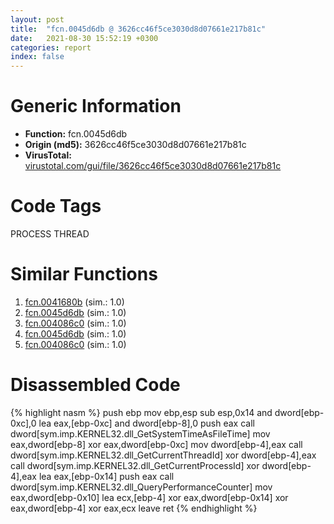 ```yaml
---
layout: post
title:  "fcn.0045d6db @ 3626cc46f5ce3030d8d07661e217b81c"
date:   2021-08-30 15:52:19 +0300
categories: report
index: false
---
```


# Generic Information
- **Function:** fcn.0045d6db
- **Origin (md5):** 3626cc46f5ce3030d8d07661e217b81c
- **VirusTotal:** [virustotal.com/gui/file/3626cc46f5ce3030d8d07661e217b81c][virustotal_ref]

# Code Tags
<span class="tag" id="PROCESS">PROCESS</span>
<span class="tag" id="THREAD">THREAD</span>


# Similar Functions

1. [fcn.0041680b][similar_1_ref] (sim.: 1.0)
2. [fcn.0045d6db][similar_2_ref] (sim.: 1.0)
3. [fcn.004086c0][similar_3_ref] (sim.: 1.0)
4. [fcn.0045d6db][similar_4_ref] (sim.: 1.0)
5. [fcn.004086c0][similar_5_ref] (sim.: 1.0)


# Disassembled Code

{% highlight nasm %}
push ebp
mov ebp,esp
sub esp,0x14
and dword[ebp-0xc],0
lea eax,[ebp-0xc]
and dword[ebp-8],0
push eax
call dword[sym.imp.KERNEL32.dll_GetSystemTimeAsFileTime]
mov eax,dword[ebp-8]
xor eax,dword[ebp-0xc]
mov dword[ebp-4],eax
call dword[sym.imp.KERNEL32.dll_GetCurrentThreadId]
xor dword[ebp-4],eax
call dword[sym.imp.KERNEL32.dll_GetCurrentProcessId]
xor dword[ebp-4],eax
lea eax,[ebp-0x14]
push eax
call dword[sym.imp.KERNEL32.dll_QueryPerformanceCounter]
mov eax,dword[ebp-0x10]
lea ecx,[ebp-4]
xor eax,dword[ebp-0x14]
xor eax,dword[ebp-4]
xor eax,ecx
leave 
ret 
{% endhighlight %}


[similar_1_ref]: /report/fcn.0041680b@114b798bcd6c8d19f121c452bc20962c
[similar_2_ref]: /report/fcn.0045d6db@6f3954a480bef11309decb3759df55ad
[similar_3_ref]: /report/fcn.004086c0@e2b833a8321c689d531f564759cfacf2
[similar_4_ref]: /report/fcn.0045d6db@2dd6da6129e47fd72c5b6249eef16bbb
[similar_5_ref]: /report/fcn.004086c0@6ad85ede940c1d451bf74f115f989758
[virustotal_ref]: https://www.virustotal.com/gui/file/3626cc46f5ce3030d8d07661e217b81c
